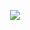 <p align="center" >
    <a href="LINK TO: WHEN CLICKED">
      <img src="https://github.r2v.ch/codewars?user=Owlondrugsmobile&name=true&top_languages=true&stroke=%23b362ff&theme=purple_dark" />
    </a>
</p>

